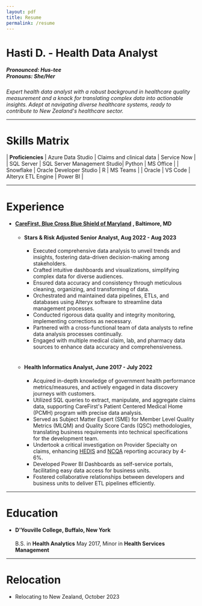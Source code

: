 ```yaml
---
layout: pdf
title: Resume
permalink: /resume
---
```


# **Hasti D. - Health Data Analyst**

<h5>
    Pronounced: Hus-tee
    <br/>
    Pronouns: She/Her
</h5>

_Expert health data analyst with a robust background in healthcare quality measurement and a knack for translating complex data into actionable insights. Adept at navigating diverse healthcare systems, ready to contribute to New Zealand's healthcare sector._

_____

# Skills Matrix

| **Proficiencies**        | Azure Data Studio           | Claims and clinical data     | Service Now   |
| SQL Server               | SQL Server Management Studio| Python                       | MS Office      |
| Snowflake                | Oracle Developer Studio     | R                            | MS Teams       |
| Oracle                   | VS Code                     | Alteryx ETL Engine           | Power BI       |

_____

# Experience

- #### [**CareFirst, Blue Cross Blue Shield of Maryland**](https://www.carefirst.com/) **, Baltimore, MD**

    - #### Stars & Risk Adjusted Senior Analyst, Aug 2022 - Aug 2023

        - Executed comprehensive data analysis to unveil trends and insights, fostering data-driven decision-making among stakeholders.
        - Crafted intuitive dashboards and visualizations, simplifying complex data for diverse audiences.
        - Ensured data accuracy and consistency through meticulous cleaning, organizing, and transforming of data.
        - Orchestrated and maintained data pipelines, ETLs, and databases using Alteryx software to streamline data management processes.
        - Conducted rigorous data quality and integrity monitoring, implementing corrections as necessary.
        - Partnered with a cross-functional team of data analysts to refine data analysis processes continually.
        - Engaged with multiple medical claim, lab, and pharmacy data sources to enhance data accuracy and comprehensiveness.

    <br />

    - #### Health Informatics Analyst, June 2017 - July 2022

        - Acquired in-depth knowledge of government health performance metrics/measures, and actively engaged in data discovery journeys with customers.
        - Utilized SQL queries to extract, manipulate, and aggregate claims data, supporting CareFirst's Patient Centered Medical Home (PCMH) program with precise data analysis.
        - Served as Subject Matter Expert (SME) for Member Level Quality Metrics (MLQM) and Quality Score Cards (QSC) methodologies, translating business requirements into technical specifications for the development team.
        - Undertook a critical investigation on Provider Specialty on claims, enhancing [HEDIS](https://www.ncqa.org/hedis/measures/) and [NCQA](https://www.ncqa.org/) reporting accuracy by 4-6%.
        - Developed Power BI Dashboards as self-service portals, facilitating easy data access for business units.
        - Fostered collaborative relationships between developers and business units to deliver ETL pipelines efficiently.

_____

# Education

- #### D'Youville College, Buffalo, New York
    B.S. in **Health Analytics** May 2017, Minor in **Health Services Management**

_____

# Relocation

- Relocating to New Zealand, October 2023
